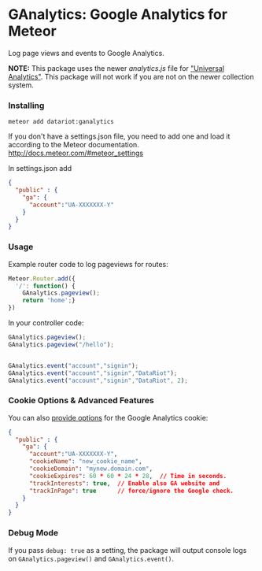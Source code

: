 GAnalytics: Google Analytics for Meteor
===================================

Log page views and events to Google Analytics.

**NOTE:** This package uses the newer *analytics.js* file for ["Universal Analytics"](https://support.google.com/analytics/answer/2790010?hl=en). This package will not work if you are not on the newer collection system. 

### Installing
```
meteor add datariot:ganalytics
```

If you don't have a settings.json file, you need to add one and load it according to the Meteor documentation. http://docs.meteor.com/#meteor_settings

In settings.json add
```json
{
  "public" : {
    "ga": {
      "account":"UA-XXXXXXX-Y"
    }
  }
}
```
### Usage
Example router code to log pageviews for routes:
```js
Meteor.Router.add({
  '/': function() {
    GAnalytics.pageview();
    return 'home';}
})
```

In your controller code:
```js
GAnalytics.pageview();
GAnalytics.pageview("/hello");


GAnalytics.event("account","signin");
GAnalytics.event("account","signin","DataRiot");
GAnalytics.event("account","signin","DataRiot", 2);
```

### Cookie Options & Advanced Features

You can also [provide options](https://developers.google.com/analytics/devguides/collection/analyticsjs/domains) for the Google Analytics cookie:

```json
{
  "public" : {
    "ga": {
      "account":"UA-XXXXXXX-Y",
      "cookieName": "new_cookie_name",
      "cookieDomain": "mynew.domain.com",
      "cookieExpires": 60 * 60 * 24 * 28,  // Time in seconds.
      "trackInterests": true,  // Enable also GA website and
      "trackInPage": true      // force/ignore the Google check.
    }
  }
}
```

### Debug Mode

If you pass `debug: true` as a setting, the package will output console logs on `GAnalytics.pageview()` and `GAnalytics.event()`.